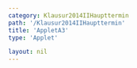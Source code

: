 ```yaml
---
category: Klausur2014IIHaupttermin
path: '/Klausur2014IIHaupttermin'
title: 'AppletA3'
type: 'Applet'

layout: nil
---
```

<link type="text/css" href="https://cdnjs.cloudflare.com/ajax/libs/jsxgraph/0.99.6/jsxgraph.css"><link rel="stylesheet" type="text/css" href="//cdnjs.cloudflare.com/ajax/libs/jsxgraph/0.99.7/jsxgraph.css" />
<div id="e5b2d3f2-53e9-4ca0-9a0d-9347c3191ac6" class="jxgbox" style="width:500px; height:500px">
<script type="text/javascript">
    (function() {
	//board
var board = JXG.JSXGraph.initBoard('e5b2d3f2-53e9-4ca0-9a0d-9347c3191ac6', {
                boundingbox: [-1, 95, 13, -10],
                axis: true
                
            });  
           
var f = x => 80 * (Math.pow(0.815, x));

var  Gf = board.create('functiongraph', [f, 0, 14], {withLabel:true, name:'f', label:{fontsize:15}});

var glider = board.create('glider', [2, 50, Gf], {color: 'orange', label:{fontsize:18}});

var coords = board.create('text', [4, 85, function(){
	return 'A( ' + JXG.toFixed(glider.X(), 2) + ', ' + JXG.toFixed(glider.Y(), 0) + ')';
}], {fontsize: 18});

var temp = function()
{
return JXG.toFixed(((80- JXG.toFixed(glider.Y(), 0))/80) * 100, 0);
};

var cooling = board.create('text', [4, 75, function(){
return 'Volumenverlust: '+ temp() + '%';
}], {fontsize: 18});

board.create('text', [-0.5, 85, '2014 HT II/III A3'], {fontsize: 18});

var x_l = board.create('line', [glider, function(){return [glider.X(), 0];}], {color:'gray'});
var y_l = board.create('line', [glider, function(){return [0, glider.Y()];}], {color:'gray'});

})()
  </script>
  </div>
